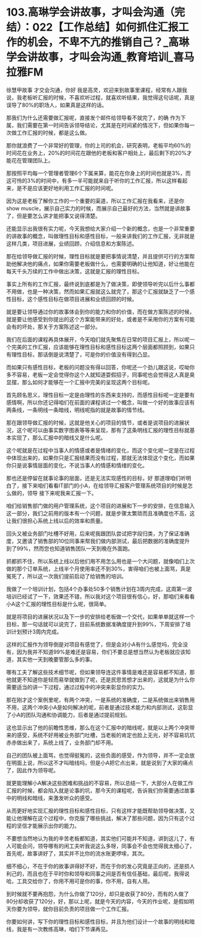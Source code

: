 # 103.高琳学会讲故事，才叫会沟通（完结）：022【工作总结】如何抓住汇报工作的机会，不卑不亢的推销自己？_高琳学会讲故事，才叫会沟通_教育培训_喜马拉雅FM

徐慧甲故事 才交会沟通，你好 我是高灵，欢迎来到故事里课程，经常有人跟我说，我老板听汇报的时候，不喜欢听过程，就喜欢听结果，我觉得这句话呢，真是误导了80%的职场人，如果真是这样的话。

那我们为什么还需要做汇报呢，直接发个邮件给领导看不就完了，的确 作为下属，我们需要在第一时间告诉领导结论，尤其是在时间紧的情况下，但如果你每一次做工作汇报的时候，都是这么做。

那你就浪费了一个非常好的管理，你的上司的机会，研究表明，老板平均60%的时间花在业务上，20%的时间花在跟他的老板和客户相处上，最后剩下的20%才能花在管理团队上。

那按照平均每一个管理者管理6个下属来算，能花在你身上的时间也就是3%，而这可怜的3%的时间中，有多一半可能就来自于听你的工作汇报，所以这样看起来，是不是应该更好地利用工作汇报的时间呢。

因为这是老板了解你工作的一个重要的渠道，所以工作汇报在我看来，还是你show muscle，展示自己实力的时候，而展示自己最好的方法，当然就是讲故事了，但是要怎么讲才能把事又说得清楚。

还能显示出我很有实力呢，今天我想给大家介绍一个新的概念，也是一个非常重要的讲故事的概念，叫做理性目标和感性目标，一般来讲我们的工作汇报，无非就是这样几类，项目进展，业绩回顾，介绍信息和方案陈述。

那在给领导做汇报的时候，理性目标就是要把事情说清楚，并且提供可行的方案帮助他解决他的痛点，如果你需要老板做什么，也需要明确的让他知道，好让他能在每天千头万续的工作中做出决策，这就是汇报的理性目标。

事实上所有的工作汇报，最终说到底都是为了做决策，即使领导听完以后什么事都不用做，也是一种决策，然而如果汇报就这么就完了，那这个汇报就缺乏了一个感性目标，这个感性目标在做项目进展和业绩回顾的时候。

就是要让领导通过你的故事体会到你的能力和你的价值，而在做方案陈述的时候，就是要让他感受到你提出的这个方案能带来的好处，或者是不采用你的方案有可能会有的坏处，那关于方案陈述这一部分。

我们在后面的课程再具体展开，今天咱们就先聚焦在日常的项目汇报上，所以呢一个完美的工作汇报，应该能够在理性目标和感性目标这两个层面都照顾到，如果只有理性目标，那话倒是说清楚了，可是你的价值没有得到凸显。

而如果只有感性目标，老板的问题没有得以回答，你呢还一个劲儿跟这说，哎呦你多不容易，老板一定会觉得你这个人就知道耍假招子，同事呢也会觉得这人真是臭显摆，那么如何才能够在一个汇报中完美的呈现这两个目标呢。

首先顾名思义，理性目标一定是由理性的东西来支持的，而感性目标呢一定是要有感情啊，所以你还记得咱们在前面的课程讲过一个概念，叫做一个好的故事应该有两条线，一条明线一条暗线，明线呢指的就是故事的情节线。

那在跟领导做汇报的时候，这就是他关心的项目的情节，或者是说项目的进展状况，这个呢可以由事实数字图表等等来呈现，那有了这条明线汇报的理性目标就基本实现了，那么汇报中的暗线又是什么呢。

这个呢就是在过程中当事人的情感或者是情绪的变化，而这个变化呢一定是在过程中体现出来的，如果你只是汇报结果而没有过程，那就无法体现这个变化，而如果你只是说事情层面的变化，不说当事人的情感和情绪的变化。

那也还是停留在就事论事的层面，还是无法实现感性的目标，好 那道理咱们听明白了，接下来咱们看看IT部门的小A，在给领导汇报客户管理系统项目的时候是怎么做的，领导 接下来呢我来汇报一下。

咱们给销售部门做的用户管理系统，这个项目的进展和下一步的安排，在信息输入这一部分，我们之前用的版本有一个问题，就是步骤太繁琐而且准确度也不高，这让我们很担心系统上线以后的效率和质量。

回头又被业务部门吐槽不好用，后来呢我跟团队尝试把字段归类，为了保证准确度，又邀请了销售部的10位同事来帮我们做内部测试，最后把数据的准确度提升到了99%，然而您也知道销售团队一天到晚在外面跑。

抓都抓不住，所以系统上线以后他们用不用怎么用也是一个大问题，就像咱们上次做的那个订单系统，上线半个月使用率还不到30%，害得咱们也被上面骂，真是冤死了，所以这一次我们提前启动了给销售的培训。

我做了一个培训计划，包括4个办事处50多个销售计划在3周内完成，这周第一波培训已经试了一下，效果还不错，所以我对这个项目很有信心，好，那咱们来看看小A这个汇报的理性目标是什么呢，很简单。

就是将项目的进展状况以及下一步的安排给老板做一个交代，如果单单就这样一个目标，那一句话就可以说完了，目前系统数据准确度提升到99%，下周安排了培训计划预计3周内完成。

这样的汇报作为领导倒是对项目有感觉了，但是会对小A有什么感觉吗，完全没有，因为我并不知道99%是难还是容易，你们不要总是想当然认为老板就应该知道，其实他一天到晚要管那么多的事。

哪有工夫了解这些技术细节呢，但如果领导连这件事情是难还是容易都不知道，那他就更不知道你是轻而易举就做到了呢，还是民思苦想才出来的，这就是为什么你需要适当的讲一下过程，通过过程中的冲突来彰显你的实力。

那在刚才这个案例里呢，有两个冲突，一是系统的准确度，二是系统做出来销售用不用，这两个冲突小A是如何解决的呢，前者是通过技术能力和内部测试，这彰显了小A的团队沟通和协调能力，后者是通过提前规划。

这也显示出了他的前瞻性思维，那么在这个汇报中的暗线呢，就是以上两个冲突带来的感受，系统不好用被业务部门吐槽，当老板的肯定也脸上无光，好不容易坑坑赤赤做出来了，系统上线了，业务部门却不用。

自己的团队被上面骂，也觉得挺冤的，这些负面的感受，作为领导，并不一定会放在明面上说，所以这不才叫暗线吗，但是小A把它点出来，就是说到了大家的痛点了，因此作为领导呢。

就更能理解小A解决这些困难和挑战的不容易，所以总结一下，大部分人在做工作汇报的时候，都会陷入就是论事的坑，那今天的课程呢，告诉我们你需要通过故事中的明线和暗线，来激发听众的感受。

从而更好地实现汇报的理性目标和感性目标，只有这样才能既帮助领导做决策，又能让他理解在这个过程中，你克服了哪些挑战，解决了那些问题，因为只有这个过程的坚信才能展示出你的能力。

不要想当然地认为我的辛苦老板都知道，其实他们可能并不知道，讲到这儿了，有人可能会问，领导哪有的闲工夫听我说这么多呀，同事会不会也觉得我太细心了，首先呢，故事讲好了，其实并不比你的流水账更啰嗦，其次。

细不细心，不在于你的故事讲得好不好，而在于你的发心究竟是正向的，还是损人利己的，而且也在于平时你和领导和同事之间是否有信任基础，最后呢，我得说哈，工具交给你了，你用不用可是你的事，你不用，自有人用。

到时候就不要再抱怨，为什么你做了120分，却只是收获了80分，而有的人做了80分却收获了120分，好，那以上呢，就是今天的内容，今天的作业呢，是假如明天你要为领导，就你目前负责的项目做一个工作汇报。

你要如何讲，写下你的理性目标和感性目标，并且为他们设计一个故事的明线和暗线，我是有一次教练高琳，咱们下节课再见。